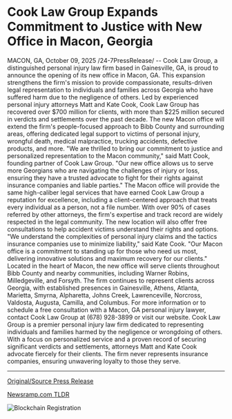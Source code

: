 # Cook Law Group Expands Commitment to Justice with New Office in Macon, Georgia

MACON, GA, October 09, 2025 /24-7PressRelease/ -- Cook Law Group, a distinguished personal injury law firm based in Gainesville, GA, is proud to announce the opening of its new office in Macon, GA. This expansion strengthens the firm's mission to provide compassionate, results-driven legal representation to individuals and families across Georgia who have suffered harm due to the negligence of others.  Led by experienced personal injury attorneys Matt and Kate Cook, Cook Law Group has recovered over $700 million for clients, with more than $225 million secured in verdicts and settlements over the past decade. The new Macon office will extend the firm's people-focused approach to Bibb County and surrounding areas, offering dedicated legal support to victims of personal injury, wrongful death, medical malpractice, trucking accidents, defective products, and more.  "We are thrilled to bring our commitment to justice and personalized representation to the Macon community," said Matt Cook, founding partner of Cook Law Group. "Our new office allows us to serve more Georgians who are navigating the challenges of injury or loss, ensuring they have a trusted advocate to fight for their rights against insurance companies and liable parties."  The Macon office will provide the same high-caliber legal services that have earned Cook Law Group a reputation for excellence, including a client-centered approach that treats every individual as a person, not a file number. With over 90% of cases referred by other attorneys, the firm's expertise and track record are widely respected in the legal community. The new location will also offer free consultations to help accident victims understand their rights and options.  "We understand the complexities of personal injury claims and the tactics insurance companies use to minimize liability," said Kate Cook. "Our Macon office is a commitment to standing up for those who need us most, delivering innovative solutions and maximum recovery for our clients."  Located in the heart of Macon, the new office will serve clients throughout Bibb County and nearby communities, including Warner Robins, Milledgeville, and Forsyth. The firm continues to represent clients across Georgia, with established presences in Gainesville, Athens, Atlanta, Marietta, Smyrna, Alpharetta, Johns Creek, Lawrenceville, Norcross, Valdosta, Augusta, Camilla, and Columbus.  For more information or to schedule a free consultation with a Macon, GA personal injury lawyer, contact Cook Law Group at (678) 928-3899 or visit our website.  Cook Law Group is a premier personal injury law firm dedicated to representing individuals and families harmed by the negligence or wrongdoing of others. With a focus on personalized service and a proven record of securing significant verdicts and settlements, attorneys Matt and Kate Cook advocate fiercely for their clients. The firm never represents insurance companies, ensuring unwavering loyalty to those they serve. 

---

[Original/Source Press Release](https://www.24-7pressrelease.com/press-release/527528/cook-law-group-expands-commitment-to-justice-with-new-office-in-macon-georgia)
                    

[Newsramp.com TLDR](https://newsramp.com/curated-news/cook-law-group-expands-to-macon-with-new-personal-injury-office/9263a7ab585ec1613fd4a8401433769c) 

 

 



![Blockchain Registration](https://cdn.newsramp.app/24-7PressRelease/qrcode/2510/9/coolXq5F.webp)
